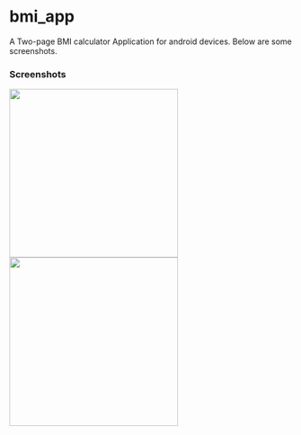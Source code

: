 # bmi_app

A Two-page BMI calculator Application for android devices.
Below are some screenshots.

### Screenshots
<img src="https://photos.app.goo.gl/YNDaP3ygvGWpx8RU8" width="300">
<img src="https://photos.app.goo.gl/QgYsCv7L7QAkwrJb7" width="300">
